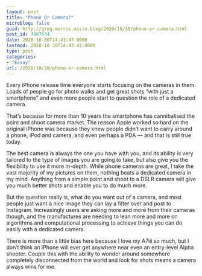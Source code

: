 ```yaml
---
layout: post
title: "Phone Or Camera?"
microblog: false
guid: http://greg-morris.micro.blog/2020/10/30/phone-or-camera.html
post_id: 3987634
date: 2020-10-30T14:43:47-0000
lastmod: 2020-10-30T14:43:47-0000
type: post
categories:
- "Essay"
url: /2020/10/30/phone-or-camera.html
---
```

<!--kg-card-begin: html--><div role>
<div>
<p>Every iPhone release time everyone starts focusing on the cameras in them. Loads of people go for photo walks and get great shots “with just a smartphone” and even more people start to question the role of a dedicated camera.</p>
<p>That’s because for more than 10 years the smartphone has cannibalised the point and shoot camera market. The reason Apple worked so hard on the original iPhone was because they knew people didn’t want to carry around a phone, iPod and camera, and even perhaps a PDA — and that is still true today.</p>
<p>The best camera is always the one you have with you, and its ability is very tailored to the type of images you are going to take, but also give you the flexibility to use it more in-depth. While phone cameras are great, I take the vast majority of my pictures on them, nothing beats a dedicated camera in my mind. Anything from a simple point and shoot to a DSLR camera will give you much better shots and enable you to do much more.</p>
<p>But the question really is, what do you want out of a camera, and most people just want a nice image they can lay a filter over and post to Instagram. Increasingly users are asking more and more from their cameras though, and the manufactures are needing to lean more and more on algorithms and computational processing to achieve things you can do easily with a dedicated camera.</p>
<p>There is more than a little bias here because I love my A7iii so much, but I don’t think an iPhone will ever get anywhere near even an entry-level Alpha shooter. Couple this with the ability to wonder around somewhere completely disconnected from the world and look for shots means a camera always wins for me.</p>
</div>
</div>
<!--kg-card-end: html-->
